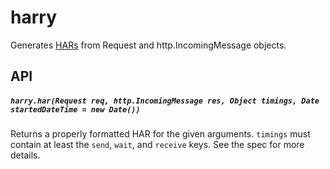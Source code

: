 # harry

Generates
[HARs](https://dvcs.w3.org/hg/webperf/raw-file/tip/specs/HAR/Overview.html)
from Request and http.IncomingMessage objects.

## API

##### `harry.har(Request req, http.IncomingMessage res, Object timings, Date startedDateTime = new Date())`

Returns a properly formatted HAR for the given arguments. `timings` must
contain at least the `send`, `wait`, and `receive` keys. See the spec
for more details.
